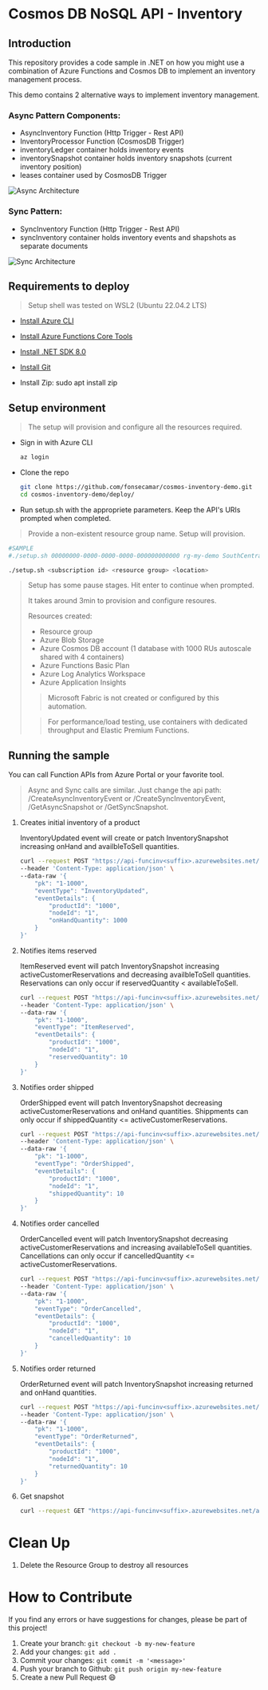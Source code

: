 # Cosmos DB NoSQL API - Inventory

## Introduction

This repository provides a code sample in .NET on how you might use a combination of Azure Functions and Cosmos DB to implement an inventory management process.

This demo contains 2 alternative ways to implement inventory management.

### Async Pattern Components:
- AsyncInventory Function (Http Trigger - Rest API)
- InventoryProcessor Function (CosmosDB Trigger)
- inventoryLedger container holds inventory events
- inventorySnapshot container holds inventory snapshots (current inventory position)
- leases container used by CosmosDB Trigger

![Async Architecture](./images/async-architecture.jpg)

### Sync Pattern:
- SyncInventory Function (Http Trigger - Rest API)
- syncInventory container holds inventory events and shapshots as separate documents

![Sync Architecture](./images/sync-architecture.jpg)

## Requirements to deploy
> Setup shell was tested on WSL2 (Ubuntu 22.04.2 LTS)

* <a href="https://learn.microsoft.com/en-us/cli/azure/install-azure-cli-linux?pivots=apt#option-1-install-with-one-command" target="_blank">Install Azure CLI</a>

* <a href="https://learn.microsoft.com/en-us/azure/azure-functions/functions-run-local?tabs=v4%2Clinux%2Ccsharp%2Cportal%2Cbash#install-the-azure-functions-core-tools" target="_blank">Install Azure Functions Core Tools</a>

* <a href="https://learn.microsoft.com/en-us/dotnet/core/install/linux-ubuntu#install-the-sdk" target="_blank">Install .NET SDK 8.0</a>

* <a href="https://git-scm.com/download/linux" target="_blank">Install Git</a>

* Install Zip: sudo apt install zip

## Setup environment

> The setup will provision and configure all the resources required.

* Sign in with Azure CLI

    ```bash
    az login
    ```

* Clone the repo
    ```bash
    git clone https://github.com/fonsecamar/cosmos-inventory-demo.git
    cd cosmos-inventory-demo/deploy/
    ```

* Run setup.sh with the appropriete parameters. Keep the API's URIs prompted when completed.
> Provide a non-existent resource group name. Setup will provision.

```bash
#SAMPLE
#./setup.sh 00000000-0000-0000-0000-000000000000 rg-my-demo SouthCentralUS

./setup.sh <subscription id> <resource group> <location>
```

> Setup has some pause stages. Hit enter to continue when prompted. 
> 
> It takes around 3min to provision and configure resoures.
>
> Resources created:
> - Resource group
> - Azure Blob Storage
> - Azure Cosmos DB account (1 database with 1000 RUs autoscale shared with 4 containers)
> - Azure Functions Basic Plan
> - Azure Log Analytics Workspace
> - Azure Application Insights
>
>> Microsoft Fabric is not created or configured by this automation.
>
>> For performance/load testing, use containers with dedicated throughput and Elastic Premium Functions.

## Running the sample

You can call Function APIs from Azure Portal or your favorite tool.
> Async and Sync calls are similar. Just change the api path: /CreateAsyncInventoryEvent or /CreateSyncInventoryEvent, /GetAsyncSnapshot or /GetSyncSnapshot.

1. Creates initial inventory of a product

    InventoryUpdated event will create or patch InventorySnapshot increasing onHand and availbleToSell quantities.

    ```bash
    curl --request POST "https://api-funcinv<suffix>.azurewebsites.net/api/CreateAsyncInventoryEvent" \
    --header 'Content-Type: application/json' \
    --data-raw '{
        "pk": "1-1000",
        "eventType": "InventoryUpdated",
        "eventDetails": {
            "productId": "1000",
            "nodeId": "1",
            "onHandQuantity": 1000
        }
    }'
    ```

1. Notifies items reserved

    ItemReserved event will patch InventorySnapshot increasing activeCustomerReservations and decreasing availbleToSell quantities. Reservations can only occur if reservedQuantity < availableToSell.

    ```bash
    curl --request POST "https://api-funcinv<suffix>.azurewebsites.net/api/CreateAsyncInventoryEvent" \
    --header 'Content-Type: application/json' \
    --data-raw '{
        "pk": "1-1000",
        "eventType": "ItemReserved",
        "eventDetails": {
            "productId": "1000",
            "nodeId": "1",
            "reservedQuantity": 10
        }
    }'
    ```

1. Notifies order shipped

    OrderShipped event will patch InventorySnapshot decreasing activeCustomerReservations and onHand quantities. Shippments can only occur if shippedQuantity <= activeCustomerReservations.

    ```bash
    curl --request POST "https://api-funcinv<suffix>.azurewebsites.net/api/CreateAsyncInventoryEvent" \
    --header 'Content-Type: application/json' \
    --data-raw '{
        "pk": "1-1000",
        "eventType": "OrderShipped",
        "eventDetails": {
            "productId": "1000",
            "nodeId": "1",
            "shippedQuantity": 10
        }
    }'
    ```

1. Notifies order cancelled

    OrderCancelled event will patch InventorySnapshot decreasing activeCustomerReservations and increasing availableToSell quantities. Cancellations can only occur if cancelledQuantity <= activeCustomerReservations.

    ```bash
    curl --request POST "https://api-funcinv<suffix>.azurewebsites.net/api/CreateAsyncInventoryEvent" \
    --header 'Content-Type: application/json' \
    --data-raw '{
        "pk": "1-1000",
        "eventType": "OrderCancelled",
        "eventDetails": {
            "productId": "1000",
            "nodeId": "1",
            "cancelledQuantity": 10
        }
    }'
    ```

1. Notifies order returned

    OrderReturned event will patch InventorySnapshot increasing returned and onHand quantities.

    ```bash
    curl --request POST "https://api-funcinv<suffix>.azurewebsites.net/api/CreateAsyncInventoryEvent" \
    --header 'Content-Type: application/json' \
    --data-raw '{
        "pk": "1-1000",
        "eventType": "OrderReturned",
        "eventDetails": {
            "productId": "1000",
            "nodeId": "1",
            "returnedQuantity": 10
        }
    }'
    ```

1. Get snapshot

    ```bash
    curl --request GET "https://api-funcinv<suffix>.azurewebsites.net/api/GetAsyncSnapshot/1-1000"
    ```

# Clean Up

1. Delete the Resource Group to destroy all resources

# How to Contribute

If you find any errors or have suggestions for changes, please be part of this project!

1. Create your branch: `git checkout -b my-new-feature`
2. Add your changes: `git add .`
3. Commit your changes: `git commit -m '<message>'`
4. Push your branch to Github: `git push origin my-new-feature`
5. Create a new Pull Request 😄
